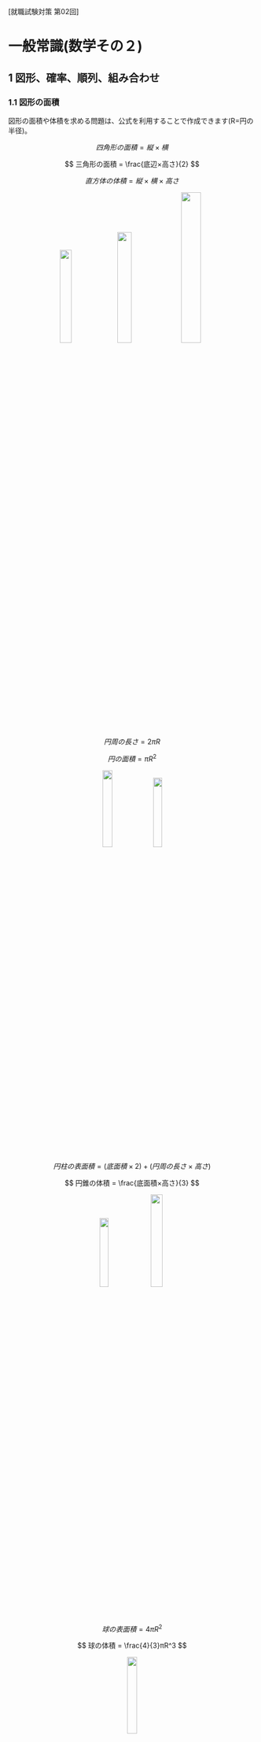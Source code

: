 [就職試験対策 第02回]

# 一般常識(数学その２)

## 1 図形、確率、順列、組み合わせ

### 1.1 図形の面積

図形の面積や体積を求める問題は、公式を利用することで作成できます(R=円の半径)。

$$ 四角形の面積 = 縦×横 $$

$$ 三角形の面積 = \frac{底辺×高さ}{2} $$

$$ 直方体の体積 = 縦×横×高さ $$

<p align="center">
<img src="images/lp02/formula_rectangle.png" width="22%" />
<img src="images/lp02/formula_triangle.png" width="24%" />
<img src="images/lp02/formula_box.png" width="28%" />
</p>

$$ 円周の長さ = 2πR $$

$$ 円の面積 = πR^2 $$

<p align="center">
<img src="images/lp02/formula_circle_0.png" width="20%" />
<img src="images/lp02/formula_circle_1.png" width="19%" />
</p>

<div style="page-break-after: always"></div>

$$ 円柱の表面積 = (底面積×2)+(円周の長さ×高さ) $$

$$ 円錐の体積 = \frac{底面積×高さ}{3} $$

<p align="center">
<img src="images/lp02/formula_cylinder.png" width="19%" />
<img src="images/lp02/formula_cone.png" width="22%" />
</p>

$$ 球の表面積 = 4πR^2 $$

$$ 球の体積 = \frac{4}{3}πR^3 $$

<p align="center">
<img src="images/lp02/formula_sphere.png" width="20%" />
</p>

これらのうち、就職試験でよく出題されるのは「三角形の面積」「円柱の表面積」「円錐の体積」あたりです。

その前に、問題を簡単に増やせるように、配列を`vector`クラスで置き換えておきます。Visual Studioで`recruit_quiz`プロジェクトを開いてください。<br>
そして、`main.cpp`に`vector`ヘッダをインクルードしてください。

```diff
 #include <iostream>
 #include <string>
+#include <vector>
 #include <random>
 using namespace std;
```

次に、`questions`配列を`vector`型に変更してください。

```diff
 int main()
 {
-  Question questions[3];
+  vector<Question> questions(3);

   random_device rd;
   mt19937 rand(rd());
```

それでは、三角形の面積の問題を追加しましょう。よく出るパターンは「面積と底辺から高さを求める」ものです。複雑な式の問題を作成するプログラムの下に、三角形の面積の問題を作成するプログラムを追加してください。

```diff
   int w = uniform_int_distribution<>(1, 20)(rand);
   questions[2].q =
     to_string(x) + "-(" + to_string(y * w) + "+" + to_string(z * w) + ")÷" + to_string(w);
   questions[2].a = x - (y + z);
+
+  // 三角形の面積
+  x = uniform_int_distribution<>(1, 10)(rand);
+  y = uniform_int_distribution<>(1, 5)(rand) * 2;
+  questions.push_back({
+    "面積" + to_string(x*y/2) + "cm^2、底辺" + to_string(y) + "cmの三角形の高さを求めよ。",
+    x });

   cout << "[リクルート試験対策クイズ]\n";

   for (const auto& e : questions) {
     cout << e.q << "の答えは？\n";
```

三角形の面積の公式では、底辺と高さの両方が奇数になると割り切れません。そこで、底辺が必ず偶数になるように、`2`を掛けています。

プログラムが書けたらビルドして実行してください。4問目に三角形の面積の問題が出題され、正答の場合は「正解！」、誤答の場合は「間違い！」と表示されたら成功です。

<pre class="tnmai_assignment">
<strong>【課題01】</strong>
<code>main.cpp</code>に行った変更を「ステージ」し、適切なメッセージを書いて「コミット」しなさい。
</pre>

### 1.2 文末の表現を改善する

現在、三角形の面積の問題の文末は、

>cmの三角形の高さを求めよ。の答えは？

のように表示されます。なんだか「の答えは？」の部分が邪魔ですね。無くしてしまったほうがよさそうです。問題文を表示するプログラムを次のように変更してください。

```diff
   cout << "[リクルート試験対策クイズ]\n";

   for (const auto& e : questions) {
-    cout << e.q << "の答えは？\n";
+    cout << e.q << "\n";
     int answer;
     cin >> answer;
```

問題文がなんであろうと改行は必要だと考えたので、改行だけを残しました。これだけだと数式の問題文から「の答えは？」が消えてしまうので、数式の問題文に「の答えは？」を付け加えましょう。

```diff
   // 掛け算
   int x = uniform_int_distribution<>(1, 30)(rand);
   int y = uniform_int_distribution<>(1, 20)(rand);
-  questions[0].q = to_string(x) + "x" + to_string(y);
+  questions[0].q = to_string(x) + "x" + to_string(y) + "の答えは？";
   questions[0].a = x * y;

   // 割り算
   x = uniform_int_distribution<>(1, 30)(rand);
   y = uniform_int_distribution<>(1, 20)(rand);
-  questions[1].q = to_string(x * y) + "÷" + to_string(y);
+  questions[1].q = to_string(x * y) + "÷" + to_string(y) + "の答えは？";
   questions[1].a = x;

   // 複雑な式
   x = uniform_int_distribution<>(1, 100)(rand);
   y = uniform_int_distribution<>(1, 10)(rand);
   int z = uniform_int_distribution<>(1, 10)(rand);
   int w = uniform_int_distribution<>(1, 20)(rand);
   questions[2].q =
     to_string(x) + "-(" + to_string(y * w) + "+" + to_string(z * w) + ")÷" +
-    to_string(w);
+    to_string(w) + "の答えは？";
   questions[2].a = x - (y + z);
```

プログラムが書けたらビルドして実行してください。問題文の末尾が日本語として自然な表現になっていれば成功です。

<pre class="tnmai_assignment">
<strong>【課題02】</strong>
<code>main.cpp</code>に行った変更を「ステージ」し、適切なメッセージを書いて「コミット」しなさい。
</pre>

<div style="page-break-after: always"></div>

### 1.3 円錐の問題を追加する

次は、「円錐の体積」を求める問題を追加しましょう。三角形の面積の問題の下に、次のプログラムを追加してください。

```diff
   questions.push_back({
     "面積" + to_string(x * y / 2) + "cm^2、底辺" + to_string(y) + "cmの三角形の高さを求めよ。",
     x });
+
+  // 円錐の体積
+  x = uniform_int_distribution<>(1, 10)(rand);
+  y = uniform_int_distribution<>(1, 5)(rand) * 3;
+  questions.push_back({
+    "底面の半径" + to_string(x) + "cm、高さ" + to_string(y) + "cmの円錐がある。\n" +
+    "この円錐の体積をXπcm^3とする。Xの値を求めよ。",
+    x * x * y / 3 });

   cout << "[リクルート試験対策クイズ]\n";

   for (const auto& e : questions) {
     cout << e.q << "\n";
```

円錐の体積の公式は「底面積×高さ÷3」です。このプログラムでは、3で割ったときに端数が出ないように、高さの値を「乱数の3倍」にしています。

プログラムが書けたらビルドして実行してください。円錐の体積の問題が出題され、正答と誤答の両方が正しく判定できていたら成功です。

<pre class="tnmai_assignment">
<strong>【課題03】</strong>
<code>main.cpp</code>に行った変更を「ステージ」し、適切なメッセージを書いて「コミット」しなさい。
</pre>

<pre class="tnmai_assignment">
<strong>【課題04】</strong>
円錐の体積を求める問題の下に、球の体積を求める問題を追加しなさい。
正しく動作することを確認したら、変更を「ステージ」し、適切なメッセージを書いて「コミット」しなさい。
</pre>

<div style="page-break-after: always"></div>

### 1.4 サイコロの問題を追加する

続いて、「確率の問題」を追加します。定番はサイコロを使った問題です。ですが、ここで問題が発生します。

一般的に、「確率」の表現には「小数」か「分数」を使います。しかし、現在の「答え」の型は`int`型なので、どちらも表現できません。そのため、`y / 6`は`0`か`1`のどちらかに変換されてしまいます。これは、「答え」の型を変える必要がありそうです。

さて、小数と分数のどちらを使うかですが、「小数」では`1/3`などの無限小数を正確に表現しづらいです。できれば、「分数」で書きたいところです。ところが、C++には分数を表現できるクラスはありません。考えられる対策は以下の2つです。

>1. 答えを、分母と分子の２つの値で表す。
>2. 答えを、文字列で表す。

今後は数学だけでなく、国語のように「文字で答える問題」も追加する予定です。そこで、文字にも対応できるように、`2`の「文字列で表す」対策を採用することにします。

`Question`構造体の定義を次のように変更してください。

```diff
 // 問題文と答えをまとめる構造体
 struct Question
 {
   string q; // 問題文
-  int a;    // 答え
+  string a; // 答え
 };

 int main()
 {
   vector<Question> questions(3);
```

次に、`to_string`関数を使って答えの値を文字列に変換します。`main`関数の中にある「答え」を設定するプログラムを、次のように変更してください。

```diff
   // 掛け算
   int x = uniform_int_distribution<>(1, 30)(rand);
   int y = uniform_int_distribution<>(1, 20)(rand);
   questions[0].q = to_string(x) + "x" + to_string(y) + "の答えは？";
-  questions[0].a = x * y;
+  questions[0].a = to_string(x * y);

   // 割り算
   x = uniform_int_distribution<>(1, 30)(rand);
   y = uniform_int_distribution<>(1, 20)(rand);
   questions[1].q = to_string(x * y) + "÷" + to_string(y) + "の答えは？";
-  questions[1].a = x;
+  questions[1].a = to_string(x);

   // 複雑な式
   x = uniform_int_distribution<>(1, 100)(rand);
   y = uniform_int_distribution<>(1, 10)(rand);
```

<pre class="tnmai_assignment">
<strong>【課題04】</strong>
<code>to_string</code>関数を使って、「複雑な式」、「三角形の面積」、「円錐の体積」、「球の体積」の答えを<code>string</code>型に変換しなさい。
</pre>

入力データの型も`string`型に変えなくてはなりません。`cin`で入力を受け取るプログラムを次のように変更してください。

```diff
   for (const auto& e : questions) {
     cout << e.q << "\n";
-    int answer;
+    string answer;
     cin >> answer;
     if (answer == e.a) {
       cout << "正解！\n";
```

<pre class="tnmai_assignment">
<strong>【課題05】</strong>
<code>main.cpp</code>に行った変更を「ステージ」し、以下のメッセージを書いて「コミット」しなさい。
<code>分数や単語を扱えるように、答えの型をintからstringに変更</code>
</pre>

>コミットメッセージには、変更内容だけでなく「変更の理由」も書くべきです。あとで見返したとき「なぜその変更を行ったのか」が分かることが大切です。

さて、問題の発端となった「確率」の話に戻りましょう。「分数の答え」は、可能ならば「約分(やくぶん)」するのが<ruby>定石<rt>じょうせき</rt></ruby>です。

分数を約分するには、分母と分子の「最大公約数」を求め、その数で分子と分母を割ります。「最大公約数」を求めるには「ユークリッドの互除法(ごじょほう)」という方法を使います。

>1. `a`を`b`で割った余り`r0`を求める。
>2. `b`を`r0`で割った余り`r1`を求める。
>3. `r0`を`r1`で割った余り`r2`を求める。
>4. 余りが`0`になるまで繰り返す。

このように、ユークリッドの互除法では「除数を余りで割る」ことを繰り返します。そして、「余りが`0`なったときの除数」が「最大公約数」になります。

`Question`構造体の定義の下に、次の関数定義を追加してください。関数名の`gcd`は`Greatest Common Divisor`(グレイテスト・コモン・ディバイザー、「最大公約数」という意味)の略語です。

```diff
 struct Question
 {
   string q; // 問題文
   string a; // 答え
 };
+
+// 最大公約数を求める
+int gcd(int a, int b)
+{
+  // 余りが0になったときの除数を返す
+  while (b) {
+    int r = a % b;
+    a = b; // 除数を次の被除数にする
+    b = r; // 余りを次の除数にする
+  }
+  return a;
+}

 int main()
 {
   vector<Question> questions(3);
```

それでは、サイコロ問題を作成しましょう。球の体積を求める問題の下に、次のプログラムを追加してください。

```diff
   questions.push_back({
     "半径" + to_string(x) + "cmの球がある。\n" +
     "この球の体積をXπcm^3とする。Xの値を求めよ。",
     4 * x * x * x / 3 });
+
+  // サイコロの確率
+  x = uniform_int_distribution<>(1, 5)(rand);
+  y = uniform_int_distribution<>(1, 6 - x)(rand);
+  z = gcd(y + 1, 6);
+  questions.push_back({
+    "サイコロを1個ふって、" + to_string(x) + "から" + to_string(x + y) +
+    "が出る確率を求めよ。",
+    to_string((y + 1) / z) + "/" + to_string(6 / z) });

   cout << "[リクルート試験対策クイズ]\n";

   for (const auto& e : questions) {
     cout << e.q << "\n";
```

プログラムが書けたらビルドして実行してください。サイコロの確率の問題が出題され、正答と誤答の両方が正しく判定できていたら成功です。

<pre class="tnmai_assignment">
<strong>【課題06】</strong>
<code>main.cpp</code>に行った変更を「ステージ」し、適切なメッセージを書いて「コミット」しなさい。
</pre>

### 1.5 順列の問題を追加する

サイコロと同程度に出題されるのは「順列」や「組み合わせ」の問題です。例えば「５人のうち２人を選んで並べる方法は何通りあるか？」という問題です。実際に数えてみると、以下のように「２０通り」になります。

>12 13 14 15<br>
>21 23 24 25<br>
>31 32 34 35<br>
>41 42 43 45<br>
>51 52 53 54

これは数学で言う「順列」の問題で、式にすると $_5P_2$ となります(`P`は「順列」を意味する英単語`Permutation`(パーミュテーション)の頭文字です)。

順列は以下の公式で計算できます。ここで`!`は階乗を表します(例えば`5!=5x4x3x2x1`)。

$$ _nP_r = \frac{n!}{(n - r)!}$$

筆算や暗算で計算する場合、「`n!`の先頭から`r`個までの掛け算」と覚えるとよいでしょう。例えば $_5P_2$ の場合、「`5x4x3x2x1`の先頭2個までの掛け算」なので`5x4`となります。

それでは「順列」の問題を追加しましょう。サイコロの問題の下に、次のプログラムを追加してください。

```diff
   questions.push_back({
     "サイコロを1回ふって、" + to_string(x) + "から" + to_string(x + y) +
     "が出る確率を求めよ。",
     to_string((y + 1) / z) + "/" + to_string(6 / z) });
+
+  // 順列
+  x = uniform_int_distribution<>(3, 7)(rand);
+  y = uniform_int_distribution<>(1, x)(rand);
+  z = 1;
+  for (int i = 0; i < y; i++) {
+    z *= x - i;
+  }
+  questions.push_back({
+    to_string(x) + "人のうち" + to_string(y) + "人を選んで並べる方法は何通りあるか？",
+    to_string(z) });

   cout << "[リクルート試験対策クイズ]\n";

   for (const auto& e : questions) {
     cout << e.q << "\n";
```

プログラムが書けたらビルドして実行してください。順列の問題が出題され、正答と誤答の両方が正しく判定できていたら成功です。

<pre class="tnmai_assignment">
<strong>【課題07】</strong>
<code>main.cpp</code>に行った変更を「ステージ」し、適切なメッセージを書いて「コミット」しなさい。
</pre>

### 1.6 組み合わせの問題を追加する

「組み合わせ」問題もよく出題されます。これは、「５人のうち２人を選ぶ組み合わせは何通りあるか？」のような問題です。「順列」との違いは、「並び順を考慮しない」ところです。

そのため、「組み合わせの数」は、次のように「順列から重複する並びを除いた数」になります。

>12 13 14 15<br>
>~~21~~ 23 24 25<br>
>~~31~~ ~~32~~ 34 35<br>
>~~41~~ ~~42~~ ~~43~~ 45<br>
>~~51~~ ~~52~~ ~~53~~ ~~54~~

「組み合わせ」は以下の公式で計算できます。

$$ _nC_r = \frac{_nP_r}{r!} = \frac{n! / (n - r)!}{r!} $$

分子の部分は「順列」そのものです。分母は重複する組み合わせの倍率です。例えば分母が`2`の場合、並び順だけが違う組み合わせが2個ずつ存在することになります。

先程の問題を式にすると $_5C_2$ となります(`C`は「組み合わせ」を意味する英単語`Combination`(コンビネーション)の頭文字です)。

それでは「組み合わせ」の問題を追加しましょう。順列の問題の下に、次のプログラムを追加してください。

```diff
   questions.push_back({
     to_string(x) + "人のうち" + to_string(y) + "人を選んで並べる方法は何通りあるか？",
     to_string(z) });
+
+  // 組み合わせ
+  x = uniform_int_distribution<>(3, 6)(rand);
+  y = uniform_int_distribution<>(1, x)(rand);
+  z = 1;
+  for (int i = 0; i < y; i++) {
+    z *= x - i;
+  }
+  for (int i = 0; i < y; i++) {
+    z /= y - i;
+  }
+  questions.push_back({
+    to_string(x) + "人のうち" + to_string(y) + "人を選ぶ組み合わせは何通りあるか？",
+    to_string(z) });

   cout << "[リクルート試験対策クイズ]\n";

   for (const auto& e : questions) {
```

<pre class="tnmai_assignment">
<strong>【課題08】</strong>
<code>main.cpp</code>に行った変更を「ステージ」し、適切なメッセージを書いて「コミット」しなさい。
</pre>

### 1.7 変更をリモートリポジトリにプッシュする

Gitにおいて、間違えたコミットをやり直す方法はいくつもありますが、プッシュをやり直す方法はほとんどありません。そのため、一般的には「ひとまとめにできる作業を終えた」タイミングでプッシュします。

これは「テキストの章を終えた」のような瞬間で、例えば「今」です。

<pre class="tnmai_assignment">
<strong>【課題09】</strong>
<code>Git</code>メニューから「同期」を選択し、コミットをリモートリポジトリに反映しなさい。
</pre>
